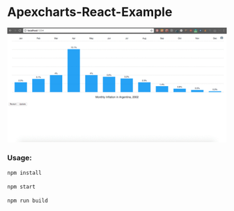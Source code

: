 # Apexcharts-React-Example

![Demo](demo.gif?raw=true 'Demo')

### Usage:

```
npm install

npm start

npm run build
```
